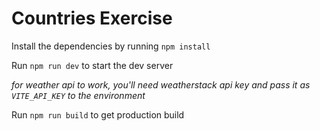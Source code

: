 # Countries Exercise


Install the dependencies by running `npm install`

Run `npm run dev` to start the dev server

*for weather api to work, you'll need weatherstack api key and pass it as `VITE_API_KEY` to the environment*

Run `npm run build` to get production build
